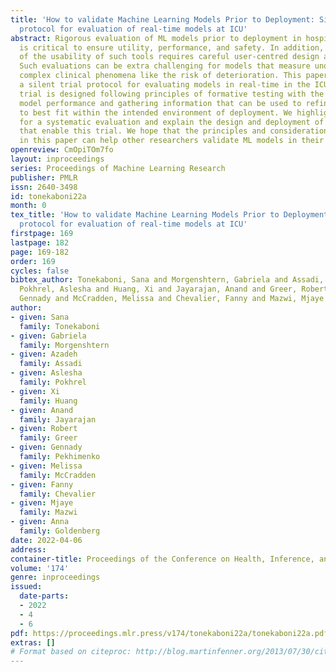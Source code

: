 ```yaml
---
title: 'How to validate Machine Learning Models Prior to Deployment: Silent trial
  protocol for evaluation of real-time models at ICU'
abstract: Rigorous evaluation of ML models prior to deployment in hospital settings
  is critical to ensure utility, performance, and safety. In addition, a guarantee
  of the usability of such tools requires careful user-centred design and evaluation.
  Such evaluations can be extra challenging for models that measure unquantified and
  complex clinical phenomena like the risk of deterioration. This paper introduces
  a silent trial protocol for evaluating models in real-time in the ICU setting. The
  trial is designed following principles of formative testing with the goal of evaluating
  model performance and gathering information that can be used to refine the model
  to best fit within the intended environment of deployment. We highlight the considerations
  for a systematic evaluation and explain the design and deployment of the components
  that enable this trial. We hope that the principles and considerations introduced
  in this paper can help other researchers validate ML models in their clinical settings.
openreview: CmOpiTOm7fo
layout: inproceedings
series: Proceedings of Machine Learning Research
publisher: PMLR
issn: 2640-3498
id: tonekaboni22a
month: 0
tex_title: 'How to validate Machine Learning Models Prior to Deployment: Silent trial
  protocol for evaluation of real-time models at ICU'
firstpage: 169
lastpage: 182
page: 169-182
order: 169
cycles: false
bibtex_author: Tonekaboni, Sana and Morgenshtern, Gabriela and Assadi, Azadeh and
  Pokhrel, Aslesha and Huang, Xi and Jayarajan, Anand and Greer, Robert and Pekhimenko,
  Gennady and McCradden, Melissa and Chevalier, Fanny and Mazwi, Mjaye and Goldenberg, Anna
author:
- given: Sana
  family: Tonekaboni
- given: Gabriela
  family: Morgenshtern
- given: Azadeh
  family: Assadi
- given: Aslesha
  family: Pokhrel
- given: Xi
  family: Huang
- given: Anand
  family: Jayarajan
- given: Robert
  family: Greer
- given: Gennady
  family: Pekhimenko
- given: Melissa
  family: McCradden
- given: Fanny
  family: Chevalier
- given: Mjaye
  family: Mazwi
- given: Anna
  family: Goldenberg
date: 2022-04-06
address:
container-title: Proceedings of the Conference on Health, Inference, and Learning
volume: '174'
genre: inproceedings
issued:
  date-parts:
  - 2022
  - 4
  - 6
pdf: https://proceedings.mlr.press/v174/tonekaboni22a/tonekaboni22a.pdf
extras: []
# Format based on citeproc: http://blog.martinfenner.org/2013/07/30/citeproc-yaml-for-bibliographies/
---
```

